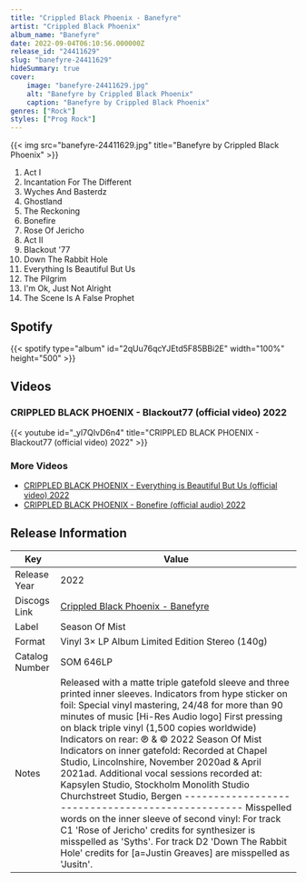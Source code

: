 ```yaml
---
title: "Crippled Black Phoenix - Banefyre"
artist: "Crippled Black Phoenix"
album_name: "Banefyre"
date: 2022-09-04T06:10:56.000000Z
release_id: "24411629"
slug: "banefyre-24411629"
hideSummary: true
cover:
    image: "banefyre-24411629.jpg"
    alt: "Banefyre by Crippled Black Phoenix"
    caption: "Banefyre by Crippled Black Phoenix"
genres: ["Rock"]
styles: ["Prog Rock"]
---
```


{{< img src="banefyre-24411629.jpg" title="Banefyre by Crippled Black Phoenix" >}}

<!-- section break -->

1. Act I
2. Incantation For The Different
3. Wyches And Basterdz
4. Ghostland
5. The Reckoning
6. Bonefire
7. Rose Of Jericho
8. Act II
9. Blackout '77
10. Down The Rabbit Hole
11. Everything Is Beautiful But Us
12. The Pilgrim
13. I'm Ok, Just Not Alright
14. The Scene Is A False Prophet

<!-- section break -->


## Spotify
{{< spotify type="album" id="2qUu76qcYJEtd5F85BBi2E" width="100%" height="500" >}}



## Videos
### CRIPPLED BLACK PHOENIX - Blackout77 (official video) 2022
{{< youtube id="_yl7QIvD6n4" title="CRIPPLED BLACK PHOENIX - Blackout77 (official video) 2022" >}}<br>

### More Videos

- [CRIPPLED BLACK PHOENIX - Everything is Beautiful But Us (official video) 2022](https://www.youtube.com/watch?v=07XHKXhfah0)
- [CRIPPLED BLACK PHOENIX - Bonefire (official audio) 2022](https://www.youtube.com/watch?v=FLvkB67NVTc)


## Release Information
|  Key           | Value                                                |
| ---------------| ---------------------------------------------------- |
| Release Year   | 2022                                   |
| Discogs Link   | [Crippled Black Phoenix - Banefyre](https://www.discogs.com/release/24411629-Crippled-Black-Phoenix-Banefyre) |
| Label          | Season Of Mist |
| Format         | Vinyl 3× LP Album Limited Edition Stereo (140g) |
| Catalog Number | SOM 646LP |
| Notes | Released with a matte triple gatefold sleeve and three printed inner sleeves.  Indicators from hype sticker on foil: Special vinyl mastering, 24/48 for more than 90 minutes of music [Hi-Res Audio logo] First pressing on black triple vinyl (1,500 copies worldwide)  Indicators on rear: ℗ & © 2022 Season Of Mist  Indicators on inner gatefold: Recorded at Chapel Studio, Lincolnshire, November 2020ad & April 2021ad. Additional vocal sessions recorded at: Kapsylen Studio, Stockholm Monolith Studio Churchstreet Studio, Bergen  ------------------------------------------------- Misspelled words on the inner sleeve of second vinyl: For track C1 'Rose of Jericho' credits for synthesizer is misspelled as 'Syths'. For track D2 'Down The Rabbit Hole' credits for [a=Justin Greaves] are misspelled as 'Jusitn'.  |